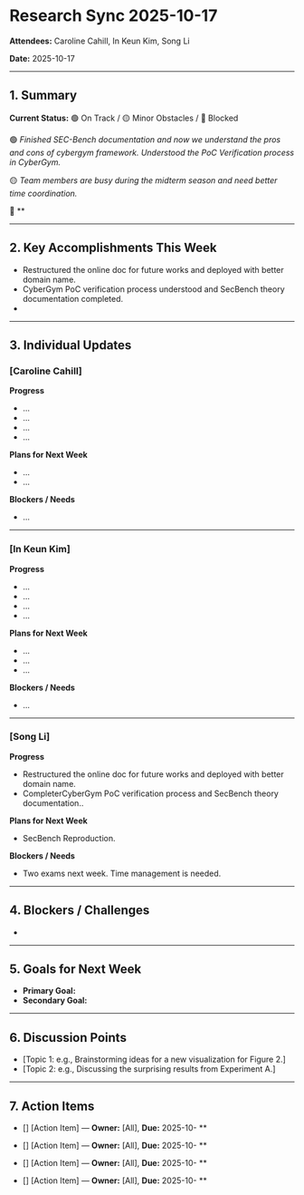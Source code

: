 # Research Sync 2025-10-17

**Attendees:** Caroline Cahill, In Keun Kim, Song Li

**Date:** 2025-10-17

---

## 1. Summary
**Current Status:** 🟢 On Track / 🟡 Minor Obstacles / 🔴 Blocked  

🟢 *Finished SEC-Bench documentation and now we understand the pros and cons of cybergym framework. Understood the PoC Verification process in CyberGym.*

🟡 *Team members are busy during the midterm season and need better time coordination.*

🔴 **

---

## 2. Key Accomplishments This Week
- Restructured the online doc for future works and deployed with better domain name.
- CyberGym PoC verification process understood and SecBench theory documentation completed.
- 

---

## 3. Individual Updates

### [Caroline Cahill]  
**Progress**  
- ...
- ...
- ...
- ...

**Plans for Next Week**
- ...
- ...

**Blockers / Needs**  
- ...

---


### [In Keun Kim]
**Progress**  
- ...
- ...
- ...
- ...

**Plans for Next Week**  
- ...
- ...
- ...

**Blockers / Needs**  
- ...


---

### [Song Li]  
**Progress**  
- Restructured the online doc for future works and deployed with better domain name.
- CompleterCyberGym PoC verification process and SecBench theory documentation..

**Plans for Next Week**  
- SecBench Reproduction.

**Blockers / Needs**  
- Two exams next week. Time management is needed.

---

## 4. Blockers / Challenges
- 

---

## 5. Goals for Next Week
- **Primary Goal:** 
- **Secondary Goal:** 

---

## 6. Discussion Points
- [Topic 1: e.g., Brainstorming ideas for a new visualization for Figure 2.]  
- [Topic 2: e.g., Discussing the surprising results from Experiment A.]   

---

## 7. Action Items
- [] [Action Item] — **Owner:** [All], **Due:** 2025-10-
  **

- [] [Action Item] — **Owner:** [All], **Due:** 2025-10-
  **

- [] [Action Item] — **Owner:** [All], **Due:** 2025-10- 
  **

- [] [Action Item] — **Owner:** [All], **Due:** 2025-10-
  **